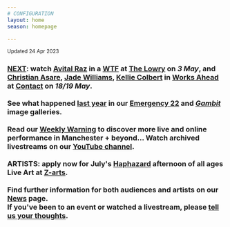 ```yaml
---
# CONFIGURATION
layout: home
season: homepage

---
```

<small>Updated 24 Apr 2023</small>        
### [NEXT](/current/2023): watch [Avital Raz](/current/2023/raz) in a <a href="https://thelowry.com/wtf-wednesday" target="_blank">WTF</a> at <a href="https://thelowry.com" target="_blank">The Lowry</a> on *3 May*, and [Christian Asare](/current/2023-worksahead/asare), [Jade Williams](/current/2023-worksahead/williams), [Kellie Colbert](/current/2023-worksahead/colbert) in [Works Ahead](/current/2023-worksahead) at <a href="https://contactmcr.com" target="_blank">Contact</a> on *18/19 May*.<br><br>See what happened [last year](/archive/2022) in our [Emergency 22](/galleries/2022-emergency) and [*Gambit*](/galleries/2022-gambit) image galleries.<br><br>Read our <a href="https://wordofwarning.posthaven.com" target="_blank">Weekly Warning</a> to discover more live and online performance in Manchester + beyond…  Watch archived livestreams on our <a href="https://youtube.com/@warnmcr" target="_blank">YouTube channel</a>.<br><br>ARTISTS: apply now for July's [Haphazard](/hab/haphazard) afternoon of all ages Live Art at <a href="https://z-arts.org" target="_blank">Z-arts</a>.<br><br>Find further information for both audiences and artists on our [News](/news) page.<br>If you've been to an event or watched a livestream, please <a href="http://bit.ly/warnmcrfeedback" target="_blank">tell us your thoughts</a>.
